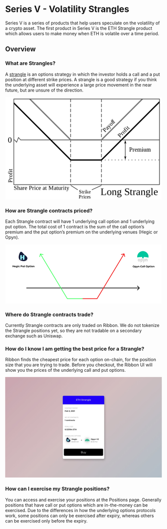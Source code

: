 # Series V - Volatility Strangles

Series V is a series of products that help users speculate on the volatility of a crypto asset. The first product in Series V is the ETH Strangle product which allows users to make money when ETH is volatile over a time period.

## Overview

### What are Strangles?

A [strangle](https://en.wikipedia.org/wiki/Strangle_%28options%29) is an options strategy in which the investor holds a call and a put position at different strike prices. A strangle is a good strategy if you think the underlying asset will experience a large price movement in the near future, but are unsure of the direction.

![The payoff diagram of a Long Strangle position.](../.gitbook/assets/image.png)

### How are Strangle contracts priced?

Each Strangle contract will have 1 underlying call option and 1 underlying put option. The total cost of 1 contract is the sum of the call option’s premium and the put option’s premium on the underlying venues \(Hegic or Opyn\).

![Example of a Strangle construction with a put option from Hegic and a call option from Opyn.](../.gitbook/assets/image%20%282%29.png)

### Where do Strangle contracts trade?

Currently Strangle contracts are only traded on Ribbon. We do not tokenize the Strangle positions yet, so they are not tradable on a secondary exchange such as Uniswap.

### How do I know I am getting the best price for a Strangle?

Ribbon finds the cheapest price for each option on-chain, for the position size that you are trying to trade. Before you checkout, the Ribbon UI will show you the prices of the underlying call and put options.

![Confirmation screen of a purchase, which shows the prices of the underlying options.](../.gitbook/assets/image%20%281%29.png)

### How can I exercise my Strangle positions?

You can access and exercise your positions at the Positions page. Generally positions that have call or put options which are in-the-money can be exercised. Due to the differences in how the underlying options protocols work, some positions can only be exercised after expiry, whereas others can be exercised only before the expiry.  


